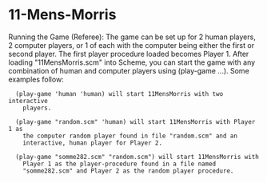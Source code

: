11-Mens-Morris
==============

Running the Game (Referee):
  The game can be set up for 2 human players, 2 computer players, or 1 of each 
    with the computer being either the first or second player. The first player 
    procedure loaded becomes Player 1. After loading "11MensMorris.scm" into 
    Scheme, you can start the game with any combination of human and computer 
    players using (play-game ...). Some examples follow:
    
      (play-game 'human 'human) will start 11MensMorris with two interactive 
        players.

      (play-game "random.scm" 'human) will start 11MensMorris with Player 1 as 
        the computer random player found in file "random.scm" and an 
        interactive, human player for Player 2.

      (play-game "somme282.scm" "random.scm") will start 11MensMorris with
        Player 1 as the player-procedure found in a file named
        "somme282.scm" and Player 2 as the random player procedure.
        
        
